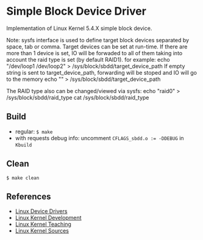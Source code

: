 # Simple Block Device Driver
Implementation of Linux Kernel 5.4.X simple block device.

Note: sysfs interface is used to define target block devices separated by space, tab or comma.
   Target devices can be set at run-time. If there are more than 1 device is set, IO will be forwaded
   to all of them taking into account the raid type is set (by default RAID1).
   for example: echo "/dev/loop1 /dev/loop2" > /sys/block/sbdd/target_device_path
   If empty string is sent to target_device_path, forwarding will be stoped and IO will go to the memory
   echo "" > /sys/block/sbdd/target_device_path

   The RAID type also can be changed/viewed via sysfs:
   echo "raid0" > /sys/block/sbdd/raid_type
   cat /sys/block/sbdd/raid_type


## Build
- regular:
`$ make`
- with requests debug info:
uncomment `CFLAGS_sbdd.o := -DDEBUG` in `Kbuild`

## Clean
`$ make clean`

## References
- [Linux Device Drivers](https://lwn.net/Kernel/LDD3/)
- [Linux Kernel Development](https://rlove.org)
- [Linux Kernel Teaching](https://linux-kernel-labs.github.io/refs/heads/master/labs/block_device_drivers.html)
- [Linux Kernel Sources](https://github.com/torvalds/linux)
